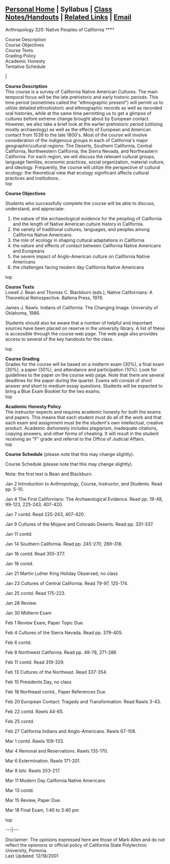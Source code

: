 **[Personal Home](../index.htm) | Syllabus | [Class
Notes/Handouts](homework.htm) | [Related Links](links.htm) |
[Email](mailto:mwallen@csupomoa.edu)**  
---  
Anthropology 320: Native Peoples of California ****  
  
  
Course Description  
Course Objectives  
Course Texts  
Grading Policy  
Academic Honesty  
Tentative Schedule

|

**Course Description**  
This course is a survey of California Native American Cultures. The main
temporal focus will be the late prehistoric and early historic periods. This
time period (sometimes called the  "ethnographic present") will permit us to
utilize detailed ethnohistoric and ethnographic records as well as recorded
oral histories, while at the same time permitting us to get a glimpse of
cultures before extreme change brought about by European contact. However, we
also take a brief look at the earlier prehistoric period (utilizing mostly
archaeology) as well as the effects of European and American contact from 1539
to the late 1800's. Most of the course will involve consideration of the
indigenous groups in each of California's major geographic\cultural regions:
The Deserts, Southern California, Central California, Northwestern California,
the Sierra Nevada, and Northeastern California. For each region, we will
discuss the relevant cultural groups, language families, economic practices,
social organization, material culture, and ideology. Frequently, the course
will utilize the perspective of cultural ecology: the theoretical view that
ecology significant affects cultural practices and institutions..  
top

**Course Objectives**

Students who successfully complete the course will be able to discuss,
understand, and appreciate:

1) the nature of the archaeological evidence for the peopling of California
and the length of Native American culture history in California.  
2) the variety of traditional cultures, languages, and peoples among
California Native Americans.  
3) the role of ecology in shaping cultural adaptations in California  
4) the nature and effects of contact between California Native Americans and
Europeans  
5) the severe impact of Anglo-American culture on California Native Americans  
6) the challenges facing modern day California Native Americans

top

**Course Texts**  
Lowell J. Bean and Thomas C. Blackburn (eds.), Native Californians: A
Theoretical Retrospective. Ballena Press, 1976.

James J. Rawls. Indians of California: The Changing Image. University of
Oklahoma, 1986.

Students should also be aware that a number of helpful and important sources
have been placed on reserve in the university library. A list of these is
accessible through the course web page. The web page also provides access to
several of the key handouts for the class.  

  
top

**Course Grading**  
Grades for the course will be based on a midterm exam (30%), a final exam
(30%), a paper (30%), and attendance and participation (10%). Look for
guidelines to the paper on the course web page. Note that there are several
deadlines for the paper during the quarter. Exams will consist of short answer
and short to medium essay questions. Students will be expected to bring a Blue
Exam Booklet for the two exams.  
top

**Academic Honesty Policy**  
The instructor expects and requires academic honesty for both the exams and
papers. This means that each student must do all of the work and that each
exam and assignment must be the student's own intellectual, creative product.
Academic dishonesty includes plagiarism, inadequate citations, copying
answers, and other forms of cheating. It will result in the student receiving
an "F" grade and referral to the Office of Judicial Affairs.  
top

**Course Schedule** (please note that this may change slightly).

Course Schedule (please note that this may change slightly).

Note: the first text is Bean and Blackburn.

Jan 2 Introduction to Anthropology, Course, Instructor, and Students. Read pp.
5-10.

Jan 4 The First Californians: The Archaeological Evidence. Read pp. 19-48,
99-123, 225-243, 407-420.

Jan 7 contd. Read 225-243, 407-420.

Jan 9 Cultures of the Mojave and Colorado Deserts. Read pp. 331-337.

Jan 11 contd.

Jan 14 Southern California. Read pp. 245-270, 289-318.  
  
Jan 16 contd. Read 355-377.

Jan 18 contd.

Jan 21 Martin Luther King Holiday Observed, no class

Jan 23 Cultures of Central California. Read 79-97, 125-174.

Jan 25 contd. Read 175-223.

Jan 28 Review.

Jan 30 Midterm Exam

Feb 1 Review Exam, Paper Topic Due.

Feb 4 Cultures of the Sierra Nevada. Read pp. 379-405.

Feb 6 contd.

Feb 8 Northwest California. Read pp. 49-78, 271-286

Feb 11 contd. Read 319-329.

Feb 13 Cultures of the Northeast. Read 337-354.

Feb 15 Presidents Day, no class

Feb 18 Northeast contd., Paper References Due.

Feb 20 European Contact: Tragedy and Transformation. Read Rawls 3-43.

Feb 22 contd. Rawls 44-65.

Feb 25 contd.

Feb 27 California Indians and Anglo-Americans. Rawls 67-108.

Mar 1 contd. Rawls 109-133.

Mar 4 Removal and Reservations. Rawls 135-170.

Mar 6 Extermination. Rawls 171-201.

Mar 8 Ishi. Rawls 203-217.

Mar 11 Modern Day California Native Americans

Mar 13 contd.

Mar 15 Review, Paper Due.

Mar 18 Final Exam, 1:40 to 3:40 pm

top  
  
---|---  
  
Disclaimer: The opinions expressed here are those of Mark Allen and do not
reflect the opionons or official policy of California State Polytechnic
University, Pomona.  
Last Updated: 12/18/2001

